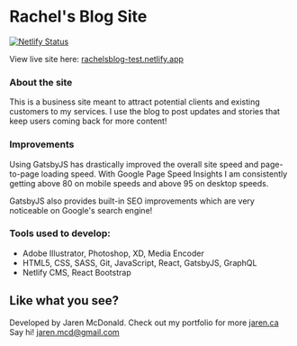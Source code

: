 # Rachel's Blog Site

[![Netlify Status](https://api.netlify.com/api/v1/badges/18aff148-b8b9-442d-ad94-54afdab8b03e/deploy-status)](https://app.netlify.com/sites/rachelsblog-test/deploys)

View live site here: [rachelsblog-test.netlify.app](https://rachelsblog-test.netlify.app/)

### About the site

This is a business site meant to attract potential clients and existing customers to my services. I use the blog to post updates and stories that keep users coming back for more content!

### Improvements

Using GatsbyJS has drastically improved the overall site speed and page-to-page loading speed. With Google Page Speed Insights I am consistently getting above 80 on mobile speeds and above 95 on desktop speeds. 

GatsbyJS also provides built-in SEO improvements which are very noticeable on Google's search engine!

### Tools used to develop:

- Adobe Illustrator, Photoshop, XD, Media Encoder
- HTML5, CSS, SASS, Git, JavaScript, React, GatsbyJS, GraphQL
- Netlify CMS, React Bootstrap

## Like what you see?

Developed by Jaren McDonald. Check out my portfolio for more [jaren.ca](https://jaren.ca/) Say hi! jaren.mcd@gmail.com
